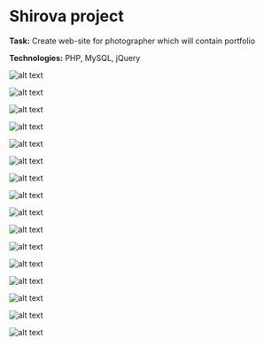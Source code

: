 # Shirova project
**Task:** Create web-site for photographer which will contain portfolio

**Technologies:** PHP, MySQL, jQuery

![alt text](https://github.com/sbrilenko/shirova/blob/master/mockup/shirova_glav.png)

![alt text](https://github.com/sbrilenko/shirova/blob/master/mockup/shirova_glav2.png)

![alt text](https://github.com/sbrilenko/shirova/blob/master/mockup/shirova_do-i-posle.png)

![alt text](https://github.com/sbrilenko/shirova/blob/master/mockup/dis8.jpg)

![alt text](https://github.com/sbrilenko/shirova/blob/master/mockup/shirova_modeli.png)

![alt text](https://github.com/sbrilenko/shirova/blob/master/mockup/shirova_modeli_rogojin1.png)

![alt text](https://github.com/sbrilenko/shirova/blob/master/mockup/shirova_modeli_rogojin2.png)

![alt text](https://github.com/sbrilenko/shirova/blob/master/mockup/shirova_modeli_rogojin3.png)

![alt text](https://github.com/sbrilenko/shirova/blob/master/mockup/shirova_modeli_rogojin4.png)

![alt text](https://github.com/sbrilenko/shirova/blob/master/mockup/shirova_modeli2.png)

![alt text](https://github.com/sbrilenko/shirova/blob/master/mockup/shirova_portfolio.png)

![alt text](https://github.com/sbrilenko/shirova/blob/master/mockup/shirova_portfolio_2008.png)

![alt text](https://github.com/sbrilenko/shirova/blob/master/mockup/shirova_portfolio_2011.png)

![alt text](https://github.com/sbrilenko/shirova/blob/master/mockup/shirova_portfolio_print2011.png)

![alt text](https://github.com/sbrilenko/shirova/blob/master/mockup/shirova_portfolio_printi.png)

![alt text](https://github.com/sbrilenko/shirova/blob/master/mockup/shirova_portfolio2.png)
